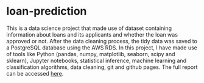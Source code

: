# loan-prediction

This is a data science project that made use of dataset containing information about loans and its applicants and whether the loan was approved or not. After the data cleaning process, the tidy data was saved to a PostgreSQL database using the AWS RDS. In this project, I have made use of tools like Python (pandas, numpy, matplotlib, seaborn, scipy and sklearn), Jupyter notebooks, statistical inference, machine learning and classification algorithms, data cleaning, git and github pages. The full report can be accessed [here](https://mateusmelo821.github.io/loan-prediction/).

